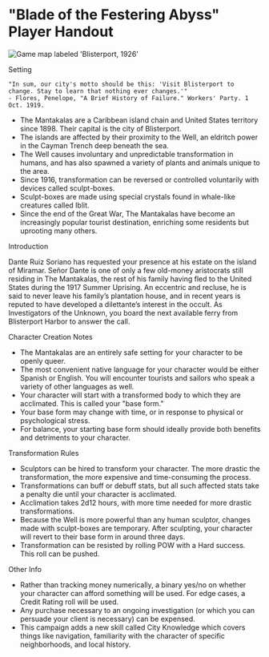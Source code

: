 # "Blade of the Festering Abyss" Player Handout

![Game map labeled 'Blisterport, 1926'](https://i.imgur.com/GL0tOuB.jpg)

Setting

```
"In sum, our city's motto should be this: 'Visit Blisterport to change. Stay to learn that nothing ever changes.'" 
- Flores, Penelope, "A Brief History of Failure." Workers' Party. 1 Oct. 1919.
```

- The Mantakalas are a Caribbean island chain and United States territory since 1898. Their capital is the city of Blisterport.
- The islands are affected by their proximity to the Well, an eldritch power in the Cayman Trench deep beneath the sea.
- The Well causes involuntary and unpredictable transformation in humans, and has also spawned a variety of plants and animals unique to the area.
- Since 1916, transformation can be reversed or controlled voluntarily with devices called sculpt-boxes.
- Sculpt-boxes are made using special crystals found in whale-like creatures called Iblit.
- Since the end of the Great War, The Mantakalas have become an increasingly popular tourist destination, enriching some residents but uprooting many others.

Introduction

Dante Ruiz Soriano has requested your presence at his estate on the island of Miramar. Señor Dante is one of only a few old-money aristocrats still residing in The Mantakalas, the rest of his family having fled to the United States during the 1917 Summer Uprising. An eccentric and recluse, he is said to never leave his family’s plantation house, and in recent years is reputed to have developed a dilettante’s interest in the occult. As Investigators of the Unknown, you board the next available ferry from Blisterport Harbor to answer the call.

Character Creation Notes

- The Mantakalas are an entirely safe setting for your character to be openly queer.
- The most convenient native language for your character would be either Spanish or English. You will encounter tourists and sailors who speak a variety of other languages as well.
- Your character will start with a transformed body to which they are acclimated. This is called your "base form."
- Your base form may change with time, or in response to physical or psychological stress.
- For balance, your starting base form should ideally provide both benefits and detriments to your character.

Transformation Rules

- Sculptors can be hired to transform your character. The more drastic the transformation, the more expensive and time-consuming the process.
- Transformations can buff or debuff stats, but all such affected stats take a penalty die until your character is acclimated.
- Acclimation takes 2d12 hours, with more time needed for more drastic transformations.
- Because the Well is more powerful than any human sculptor, changes made with sculpt-boxes are temporary. After sculpting, your character will revert to their base form in around three days.
- Transformation can be resisted by rolling POW with a Hard success. This roll can be pushed.

Other Info

- Rather than tracking money numerically, a binary yes/no on whether your character can afford something will be used. For edge cases, a Credit Rating roll will be used.
- Any purchase necessary to an ongoing investigation (or which you can persuade your client is necessary) can be expensed.
- This campaign adds a new skill called City Knowledge which covers things like navigation, familiarity with the character of specific neighborhoods, and local history.
